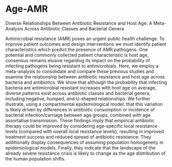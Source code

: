 # Age-AMR

Diverse Relationships Between Antibiotic Resistance and Host Age: A Meta-Analysis Across Antibiotic Classes and Bacterial Genera

Antimicrobial resistance (AMR) poses an urgent public health challenge. To improve patient outcomes and design interventions we must identify patient characteristics which predict the presence of AMR pathogens. One potential and commonly collected patient characteristic is host age, consensus remains elusive regarding its impact on the probability of infecting pathogens being resistant to antimicrobials. Here, we employ a meta-analysis to consolidate and compare these previous studies and examine the relationship between antibiotic resistance and host age across bacteria and antibiotics. We show that although the probability that infecting bacteria are antimicrobial resistant increases with host age on average, diverse patterns exist across antibiotic classes and bacterial genera, including negative, humped, and U-shaped relationships. We further illustrate, using a compartmental epidemiological model, that this variation is likely driven by differences in antibiotic consumption or incidence of bacterial infection/carriage between age groups, combined with age assortative transmission. These findings imply that empirical antibiotic therapy could be improved by considering age-specific local resistance levels (compared with overall local resistance levels), resulting in improved treatment success and reduced spread of antibiotic resistance. They additionally display consequences of assuming population homogeneity in epidemiological models. Finally, they indicate that the landscape of the already severe resistance crisis is likely to change as the age distribution of the human population shifts.
